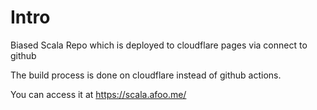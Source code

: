 # Intro

Biased Scala Repo which is deployed to cloudflare pages via connect to github

The build process is done on cloudflare instead of github actions.

You can access it at <https://scala.afoo.me/>